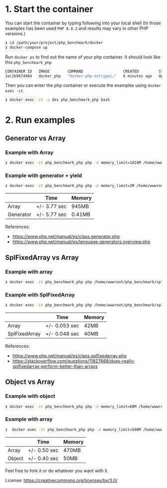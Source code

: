 # 1. Start the container

You can start the container by typing following into your local shell (In those examples has been used `PHP 8.0.2` and results may vary in other PHP versions.)

```bash
❯ cd /path/your/project/php_benchmark/docker 
❯ docker-compose up
```

Run `docker ps` to find out the name of your php container. It should look like this `php_benchmark_php`

```bash
CONTAINER ID   IMAGE        COMMAND                  CREATED         STATUS         PORTS      NAMES
1ec2b9674984   docker_php   "docker-php-entrypoi…"   6 minutes ago   Up 6 minutes   9000/tcp   php_benchmark_php
```

Then you can enter the php container or execute the examples using `docker exec -it`.

```bash
❯ docker exec -it -u dev php_benchmark_php bash
```

# 2. Run examples

## Generator vs Array

### Example with Array

```bash
❯ docker exec -it php_benchmark_php php -d memory_limit=1024M /home/wwwroot/php_benchmark/readCsv/example1.php 
```

### Example with generator + yield

```bash
❯ docker exec -it php_benchmark_php php -d memory_limit=2M /home/wwwroot/php_benchmark/readCsv/example2.php 
```

|        | Time         | Memory |
|--------|--------------|--------|
| Array  | +/- 3.77 sec | 945MB  |
| Generator | +/- 5.77 sec | 0.41MB |


References:

- https://www.php.net/manual/es/class.generator.php
- https://www.php.net/manual/es/language.generators.overview.php

## SplFixedArray vs Array

### Example with array

```bash
❯ docker exec -it php_benchmark_php php /home/wwwroot/php_benchmark/splFixedArray/example1.php
```

### Example with SplFixedArray

```bash
❯ docker exec -it php_benchmark_php php /home/wwwroot/php_benchmark/splFixedArray/example2.php
```

|        | Time     | Memory |
|--------|----------|--------|
| Array  | +/- 0.053 sec | 42MB   |
| SplFixedArray | +/- 0.048 sec | 40MB   |


References:

- https://www.php.net/manual/es/class.splfixedarray.php
- https://stackoverflow.com/questions/11827668/does-really-splfixedarray-perform-better-than-arrays

## Object vs Array

### Example with object

```bash
❯ docker exec -it php_benchmark_php php -d memory_limit=60M /home/wwwroot/php_benchmark/object/example1.php 
```

### Example with array

```bash
❯  docker exec -it php_benchmark_php php -d memory_limit=500M /home/wwwroot/php_benchmark/object/example2.php 
```

|        | Time         | Memory |
|--------|--------------|--------|
| Array  | +/- 0.50 sec | 470MB  |
| Object | +/- 0.40 sec | 50MB   |


Feel free to fork it or do whatever you want with it.

License: https://creativecommons.org/licenses/by/3.0/
